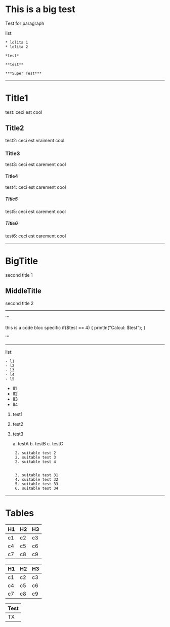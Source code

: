 This is a big test
==================

Test for paragraph

list:

	* lolita 1
	* lolita 2

	*test*
	
	**test**

    ***Super Test***	

****

# Title1

test: ceci est cool

## Title2

test2: ceci est vraiment cool

### Title3

test3: ceci est carement cool

#### Title4

test4: ceci est carement cool

##### Title5

test5: ceci est carement cool

##### Title6

test6: ceci est carement cool


___

BigTitle
========

second title 1


MiddleTitle
-----------

second title 2
	
____

'''

this is a code bloc specific
if(\$test == 4) {
	println("Calcul: \$test");
}

'''


***


list:

	- l1
	- l2
	- l3
	- l4
	- l5


* ll1
* ll2
* ll3
* ll4


1. test1
2. test2
3. test3


	a. testA
	b. testB
	c. testC


		2. suitable test 2
		2. suitable test 3
		2. suitable test 4


		3. suitable test 31
		4. suitable test 32
		5. suitable test 33
		6. suitable test 34


_____________

Tables
======


H1 | H2 | H3
-- | -- | --
c1 | c2 | c3
c4 | c5 | c6
c7 | c8 | c9


| H1 | H2 | H3 |
| -- | -- | -- |
| c1 | c2 | c3 |
| c4 | c5 | c6 |
| c7 | c8 | c9 |



| Test |
| ---- |
| TX   |

